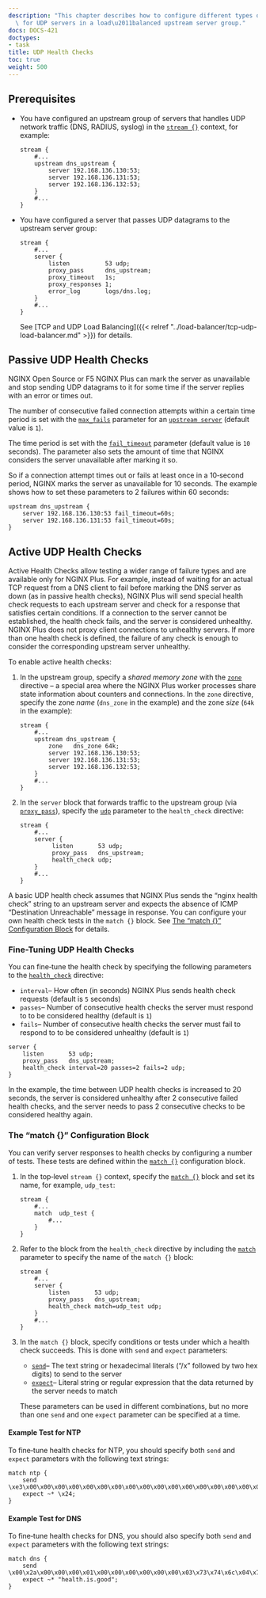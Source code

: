 ```yaml
---
description: "This chapter describes how to configure different types of health checks\
  \ for UDP servers in a load\u2011balanced upstream server group."
docs: DOCS-421
doctypes:
- task
title: UDP Health Checks
toc: true
weight: 500
---
```


<span id="prereq"></span>
## Prerequisites

- You have configured an upstream group of servers that handles UDP network traffic (DNS, RADIUS, syslog) in the [`stream {}`](https://nginx.org/en/docs/stream/ngx_stream_core_module.html#stream) context, for example:

    ```nginx
    stream {
        #...
        upstream dns_upstream {
            server 192.168.136.130:53;
            server 192.168.136.131:53;
            server 192.168.136.132:53;
        }
        #...
    }
    ```

- You have configured a server that passes UDP datagrams to the upstream server group:

    ```nginx
    stream {
        #...
        server {
            listen          53 udp;
            proxy_pass      dns_upstream;
            proxy_timeout   1s;
            proxy_responses 1;
            error_log       logs/dns.log;
        }
        #...
    }
    ```

    See [TCP and UDP Load Balancing]({{< relref "../load-balancer/tcp-udp-load-balancer.md" >}}) for details.

<span id="hc_passive"></span>
## Passive UDP Health Checks

NGINX Open Source or F5 NGINX Plus can mark the server as unavailable and stop sending UDP datagrams to it for some time if the server replies with an error or times out.

The number of consecutive failed connection attempts within a certain time period is set with the [`max_fails`](https://nginx.org/en/docs/stream/ngx_stream_upstream_module.html#max_fails) parameter for an [`upstream server`](https://nginx.org/en/docs/stream/ngx_stream_upstream_module.html#server) (default value is `1`).

The time period is set with the [`fail_timeout`](https://nginx.org/en/docs/stream/ngx_stream_upstream_module.html#fail_timeout) parameter (default value is `10` seconds). The parameter also sets the amount of time that NGINX considers the server unavailable after marking it so.

So if a connection attempt times out or fails at least once in a 10‑second period, NGINX marks the server as unavailable for 10 seconds. The example shows how to set these parameters to 2 failures within 60 seconds:

```nginx
upstream dns_upstream {
    server 192.168.136.130:53 fail_timeout=60s;
    server 192.168.136.131:53 fail_timeout=60s;
}
```

<span id="hc_active"></span>
## Active UDP Health Checks

Active Health Checks allow testing a wider range of failure types and are available only for NGINX Plus. For example, instead of waiting for an actual TCP request from a DNS client to fail before marking the DNS server as down (as in passive health checks), NGINX Plus will send special health check requests to each upstream server and check for a response that satisfies certain conditions. If a connection to the server cannot be established, the health check fails, and the server is considered unhealthy. NGINX Plus does not proxy client connections to unhealthy servers. If more than one health check is defined, the failure of any check is enough to consider the corresponding upstream server unhealthy.

To enable active health checks:

1. In the upstream group, specify a _shared memory zone_ with the [`zone`](https://nginx.org/en/docs/stream/ngx_stream_upstream_module.html#zone) directive – a special area where the NGINX Plus worker processes share state information about counters and connections. In the `zone` directive, specify the zone _name_ (`dns_zone` in the example) and the zone _size_ (`64k` in the example):

    ```nginx
    stream {
        #...
        upstream dns_upstream {
            zone   dns_zone 64k;
            server 192.168.136.130:53;
            server 192.168.136.131:53;
            server 192.168.136.132:53;
        }
        #...
    }
    ```

2. In the `server` block that forwards traffic to the upstream group (via [`proxy_pass`](https://nginx.org/en/docs/stream/ngx_stream_proxy_module.html#proxy_pass)), specify the [`udp`](https://nginx.org/en/docs/stream/ngx_stream_upstream_hc_module.html#health_check_udp) parameter to the `health_check` directive:

    ```nginx
    stream {
        #...
        server {
             listen       53 udp;
             proxy_pass   dns_upstream;
             health_check udp;
        }
        #...
    }
    ```

A basic UDP health check assumes that NGINX Plus sends the “nginx health check” string to an upstream server and expects the absence of ICMP “Destination Unreachable” message in response. You can configure your own health check tests in the `match {}` block. See [The “match {}” Configuration Block](#hc_active_match) for details.

<span id="hc_active_finetune"></span>
### Fine-Tuning UDP Health Checks

You can fine‑tune the health check by specifying the following parameters to the [`health_check`](https://nginx.org/en/docs/stream/ngx_stream_upstream_hc_module.html#health_check) directive:

- `interval`– How often (in seconds) NGINX Plus sends health check requests (default is `5` seconds)
- `passes`– Number of consecutive health checks the server must respond to to be considered healthy (default is `1`)
- `fails`– Number of consecutive health checks the server must fail to respond to to be considered unhealthy (default is `1`)

```nginx
server {
    listen       53 udp;
    proxy_pass   dns_upstream;
    health_check interval=20 passes=2 fails=2 udp;
}
```

In the example, the time between UDP health checks is increased to 20 seconds, the server is considered unhealthy after 2 consecutive failed health checks, and the server needs to pass 2 consecutive checks to be considered healthy again.

<span id="hc_active_match"></span>
### The “match {}” Configuration Block

You can verify server responses to health checks by configuring a number of tests. These tests are defined within the [`match {}`](https://nginx.org/en/docs/stream/ngx_stream_upstream_hc_module.html#match) configuration block.

1. In the top‑level `stream {}` context, specify the [`match {}`](https://nginx.org/en/docs/stream/ngx_stream_upstream_hc_module.html#match) block and set its name, for example, `udp_test`:

    ```nginx
    stream {
        #...
        match  udp_test {
            #...
        }
    }
    ```

2. Refer to the block from the `health_check` directive by including the [`match`](https://nginx.org/en/docs/stream/ngx_stream_upstream_hc_module.html#health_check_match) parameter to specify the name of the `match {}` block:

    ```nginx
    stream {
        #...
        server {
            listen       53 udp;
            proxy_pass   dns_upstream;
            health_check match=udp_test udp;
        }
        #...
    }
    ```

3. In the `match {}` block, specify conditions or tests under which a health check succeeds. This is done with `send` and `expect` parameters:
    - [`send`](https://nginx.org/en/docs/stream/ngx_stream_upstream_hc_module.html#match_send)– The text string or hexadecimal literals (“/x” followed by two hex digits) to send to the server
    - [`expect`](https://nginx.org/en/docs/stream/ngx_stream_upstream_hc_module.html#match_expect)– Literal string or regular expression that the data returned by the server needs to match

    These parameters can be used in different combinations, but no more than one `send` and one `expect` parameter can be specified at a time.

<span id="example_ntp"></span>
#### Example Test for NTP

To fine‑tune health checks for NTP, you should specify both `send` and `expect` parameters with the following text strings:

```nginx
match ntp {
    send \xe3\x00\x00\x00\x00\x00\x00\x00\x00\x00\x00\x00\x00\x00\x00\x00\x00\x00\x00\x00\x00\x00\x00\x00\x00\x00\x00\x00\x00\x00\x00\x00\x00\x00\x00\x00\x00\x00\x00\x00\x00\x00\x00\x00\x00\x00\x00\x00;
    expect ~* \x24;
}
```

<span id="example_dns"></span>
#### Example Test for DNS

To fine‑tune health checks for DNS, you should also specify both `send` and `expect` parameters with the following text strings:

```nginx
match dns {
    send \x00\x2a\x00\x00\x00\x01\x00\x00\x00\x00\x00\x00\x03\x73\x74\x6c\x04\x75\x6d\x73\x6c\x03\x65\x64\x75\x00\x00\x01\x00\x01;
    expect ~* "health.is.good";
}
```
